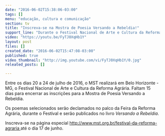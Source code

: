 ```yaml
---
date: "2016-06-02T15:38:06-03:00"
tags: []
menu: "educação, cultura e comunicação"
section: tv
title: "Inscreva-se na Mostra de Poesia Versando a Rebeldia!"
support_line: "Durante o Festival Nacional de Arte e Cultura da Reforma Agrária ocorrerá a Mostra de Poesia Versando a Rebeldia, inscrições até o dia 17 de junho!"
video: "https://youtu.be/FyTJ0XqHb1Y"
layout: post
files: []
created_date: "2016-06-02T15:47:08-03:00"
published: true
video_thumbnail: "http://img.youtube.com/vi/FyTJ0XqHb1Y/0.jpg"
releated_posts: []

---
```

<p>Entre os dias 20 a 24 de julho de 2016, o MST realizar&aacute; em Belo Horizonte - MG, o Festival Nacional de Arte e Cultura da Reforma Agr&aacute;ria. Faltam 15 dias para encerrar as inscri&ccedil;&otilde;es para a Mostra de Poesia Versando a Rebeldia.</p>

<p>Os poemas selecionados ser&atilde;o declamados no palco da Feira da Reforma Agr&aacute;ria, durante o Festival e ser&atilde;o publicados no livro <em>Versando a Rebeldia</em>.</p>

<p>Inscreva-se na p&aacute;gina especial <a href="http://Entre os dias 20 a 24 de julho de 2016, o MST realizará em Belo Horizonte - MG, o Festival Nacional de Arte e Cultura da Reforma Agrária. As inscrições para a Mostra de Poesia Versando a Rebeldia estarão abertas até o dia 17 de junho, participe!  Inscreva-se aqui: http://www.mst.org.br/festival-da-reforma-agraria">http://www.mst.org.br/festival-da-reforma-agraria </a>at&eacute; o dia 17 de junho.</p>

